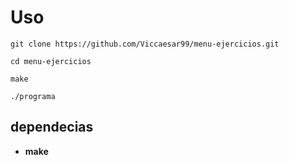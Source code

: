 # Uso

```
git clone https://github.com/Viccaesar99/menu-ejercicios.git

cd menu-ejercicios

make

./programa

```

## dependecias
- **make**
